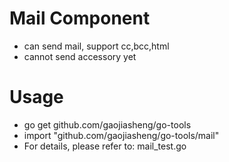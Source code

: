 Mail Component
====
- can send mail, support cc,bcc,html
- cannot send accessory yet

Usage
====
- go get github.com/gaojiasheng/go-tools
- import "github.com/gaojiasheng/go-tools/mail"
- For details, please refer to: mail_test.go
